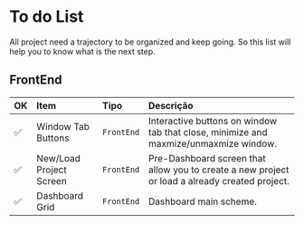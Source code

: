 
# To do List

All project need a trajectory to be organized and keep going. So this list will help you to know what is the next step.





## FrontEnd

| OK | Item                       | Tipo            | Descrição                           |
|:---| :----------                | :----------     | :---------------------------------- |
| ✅ | Window Tab Buttons         | `FrontEnd`      | Interactive buttons on window tab that close, minimize and maxmize/unmaxmize window. |
| ✅ | New/Load Project Screen    | `FrontEnd`      | Pre-Dashboard screen that allow you to create a new project or load a already created project. |
| ✅ | Dashboard Grid             | `FrontEnd`      | Dashboard main scheme.              |
